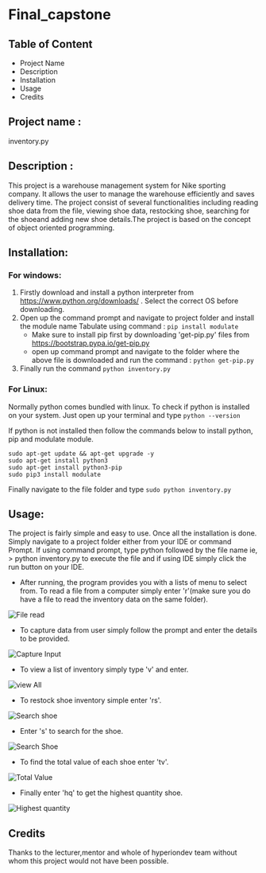 # Final_capstone

## Table of Content
- Project Name
- Description
- Installation
- Usage
- Credits

## Project name :
inventory.py

## Description :
This project is a warehouse management system for Nike sporting company. It allows the user to manage the warehouse efficiently and saves delivery time.
The project consist of several functionalities including reading shoe data from the file, viewing shoe data, restocking shoe, searching for the shoeand adding new shoe details.The project is based on the concept of object oriented programming.

## Installation:
### For windows:
1. Firstly download and install a python interpreter from https://www.python.org/downloads/ . Select the correct OS before downloading.
2. Open up the command prompt and navigate to project folder and install the module name Tabulate using command  : `pip install modulate` 
   - Make sure to install pip first by downloading 'get-pip.py' files from https://bootstrap.pypa.io/get-pip.py 
   - open up command prompt and navigate to the folder where the above file is downloaded and run the command : `python get-pip.py`
3. Finally run the command `python inventory.py`
### For Linux:
Normally python comes bundled with linux. To check if python is installed on your system. Just open up your terminal and type
`python --version`

If python is not installed then follow the commands below to install python, pip and modulate module.

```
sudo apt-get update && apt-get upgrade -y
sudo apt-get install python3
sudo apt-get install python3-pip
sudo pip3 install modulate
```


Finally navigate to the file folder and type
`sudo python inventory.py`


## Usage:
The project is fairly simple and easy to use. Once all the installation is done. Simply navigate to a project folder either from your IDE or command Prompt.
If using command prompt, type python followed by the file name ie, > python inventory.py to execute the file and if using IDE simply click the run button on your IDE. 
- After running, the program provides you with a lists of menu to select from. To read a file from a computer simply enter 'r'(make sure you do have a file to read the inventory data on the same folder).

![File read](/read_file.jpg)
- To capture data from user simply follow the prompt and enter the details to be provided.
 
![Capture Input](/capture.jpg)
- To view a list of inventory simply type 'v' and enter.
 
![view All](/view_file.jpg)
- To restock shoe inventory simple enter 'rs'.
 
![Search shoe](/restock.jpg)
- Enter 's' to search for the shoe.

![Search Shoe](/search_shoe.jpg)
- To find the total value of each shoe enter 'tv'.
 
![Total Value](/read_file.jpg)
- Finally enter 'hq' to get the highest quantity shoe.
 
![Highest quantity](/read_file.jpg)

## Credits
Thanks to the lecturer,mentor and whole of hyperiondev team without whom this project would not have been possible.
